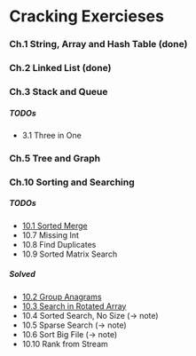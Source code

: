 # Cracking Exercieses

### Ch.1 String, Array and Hash Table (done)

### Ch.2 Linked List (done)

### Ch.3 Stack and Queue
##### TODOs
* 3.1 Three in One

### Ch.5 Tree and Graph


### Ch.10 Sorting and Searching
##### TODOs
* [10.1 Sorted Merge](https://leetcode.com/problems/merge-sorted-array/)
* 10.7 Missing Int
* 10.8 Find Duplicates
* 10.9 Sorted Matrix Search

##### Solved
* [10.2 Group Anagrams](https://leetcode.com/problems/group-anagrams/)
* [10.3 Search in Rotated Array](https://leetcode.com/problems/search-in-rotated-sorted-array/)
* 10.4 Sorted Search, No Size (-> note)
* 10.5 Sparse Search (-> note)
* 10.6 Sort Big File (-> note)
* 10.10 Rank from Stream